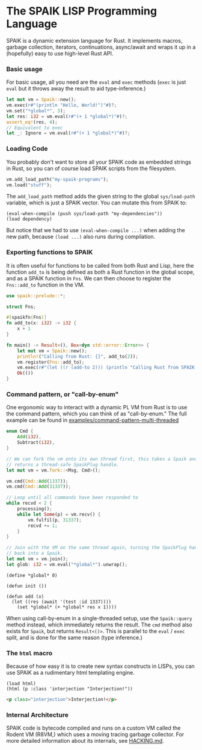 The SPAIK LISP Programming Language
===================================

SPAIK is a dynamic extension language for Rust. It implements macros, garbage
collection, iterators, continuations, async/await and wraps it up in a
(hopefully) easy to use high-level Rust API.

### Basic usage

For basic usage, all you need are the `eval` and `exec` methods (`exec` is just
`eval` but it throws away the result to aid type-inference.)

``` rust
let mut vm = Spaik::new();
vm.exec(r#"(println "Hello, World!")"#)?;
vm.set("*global*", 3);
let res: i32 = vm.eval(r#"(+ 1 *global*)"#)?;
assert_eq!(res, 4);
// Equivalent to exec
let _: Ignore = vm.eval(r#"(+ 1 *global*)"#)?;
```

### Loading Code

You probably don't want to store all your SPAIK code as embedded strings in Rust,
so you can of course load SPAIK scripts from the filesystem.

``` rust
vm.add_load_path("my-spaik-programs");
vm.load("stuff");
```

The `add_load_path` method adds the given string to the global `sys/load-path`
variable, which is just a SPAIK vector. You can mutate this from SPAIK to:

``` common-lisp
(eval-when-compile (push sys/load-path "my-dependencies"))
(load dependency)
```

But notice that we had to use `(eval-when-compile ...)` when adding the new
path, because `(load ...)` also runs during compilation.

### Exporting functions to SPAIK

It is often useful for functions to be called from both Rust and Lisp, here the
function `add_to` is being defined as both a Rust function in the global scope,
and as a SPAIK function in `Fns`. We can then choose to  register the
`Fns::add_to` function in the VM.

``` rust
use spaik::prelude::*;

struct Fns;

#[spaikfn(Fns)]
fn add_to(x: i32) -> i32 {
    x + 1
}

fn main() -> Result<(), Box<dyn std::error::Error>> {
    let mut vm = Spaik::new();
    println!("Calling from Rust: {}", add_to(2));
    vm.register(Fns::add_to);
    vm.exec(r#"(let ((r (add-to 2))) (println "Calling Rust from SPAIK: {r}"))"#)?;
    Ok(())
}
```

### Command pattern, or "call-by-enum"

One ergonomic way to interact with a dynamic PL VM from Rust is to use the
command pattern, which you can think of as "call-by-enum." The full example
can be found in [examples/command-pattern-multi-threaded](examples/command-pattern-multi-threaded)

``` rust
enum Cmd {
    Add(i32),
    Subtract(i32),
}

// We can fork the vm onto its own thread first, this takes a Spaik and
// returns a thread-safe SpaikPlug handle.
let mut vm = vm.fork::<Msg, Cmd>();

vm.cmd(Cmd::Add(1337));
vm.cmd(Cmd::Add(31337));

// Loop until all commands have been responded to
while recvd < 2 {
    processing();
    while let Some(p) = vm.recv() {
        vm.fulfil(p, 31337);
        recvd += 1;
    }
}

// Join with the VM on the same thread again, turning the SpaikPlug handle
// back into a Spaik.
let mut vm = vm.join();
let glob: i32 = vm.eval("*global*").unwrap();
```

``` common-lisp
(define *global* 0)

(defun init ())

(defun add (x)
  (let ((res (await '(test :id 1337))))
    (set *global* (+ *global* res x 1))))
```

When using call-by-enum in a single-threaded setup, use the `Spaik::query`
method instead, which immediately returns the result. The `cmd` method also
exists for `Spaik`, but returns `Result<()>`. This is parallel to the `eval` /
`exec` split, and is done for the same reason (type inference.)

### The `html` macro

Because of how easy it is to create new syntax constructs in LISPs, you can
use SPAIK as a rudimentary html templating engine.

``` common-lisp
(load html)
(html (p :class 'interjection "Interjection!"))
```

``` html
<p class="interjection">Interjection!</p>
```


### Internal Architecture

SPAIK code is bytecode compiled and runs on a custom VM called the Rodent VM
(R8VM,) which uses a moving tracing garbage collector. For more detailed
information about its internals, see [HACKING.md](HACKING.md).
